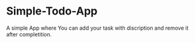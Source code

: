 # Simple-Todo-App

A simple App where You can add your task with discription and remove it after completition.
